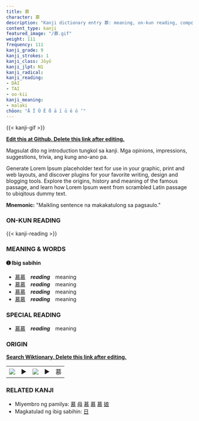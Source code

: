```yaml
---
title: 慕
character: 慕
description: "Kanji dictionary entry 慕: meaning, on-kun reading, compounds, origin, related kanji"
content_type: kanji
featured_image: "/慕.gif"
weight: 111
frequency: 111
kanji_grade: 9
kanji_strokes: 1
kanji_class: Jōyō
kanji_jlpt: N1
kanji_radical: 
kanji_reading: 
- DAI
- TAI
- oo-kii
kanji_meaning:
- malaki
chōon: "Ā Ī Ū Ē Ō ā ī ū ē ō ’"
---
```

[//]: # (Don't edit the line below. Kanji animated GIF code is automatically generated.)
{{< kanji-gif >}}

[//]: # (Edit below this line.)

**[Edit this at Github. Delete this link after editing.](https://github.com/tim0g/tim/tree/main/content/kanji/慕/index.md)**

Magsulat dito ng introduction tungkol sa kanji. Mga opinions, impressions, suggestions, trivia, ang kung ano-ano pa.

Generate Lorem Ipsum placeholder text for use in your graphic, print and web layouts, and discover plugins for your favorite writing, design and blogging tools. Explore the origins, history and meaning of the famous passage, and learn how Lorem Ipsum went from scrambled Latin passage to ubiqitous dummy text.
 
**Mnemonic:** "Maikling sentence na makakatulong sa pagsaulo."

### ON-KUN READING

[//]: # (Don't edit the line below. ON-KUN READING code is automatically generated.)
{{< kanji-reading >}}

### MEANING & WORDS

#### ➊ **Ibig sabihin**
  - [慕](../慕)[慕](../慕)　***reading***　meaning
  - [慕](../慕)[慕](../慕)　***reading***　meaning
  - [慕](../慕)[慕](../慕)　***reading***　meaning
  - [慕](../慕)[慕](../慕)　***reading***　meaning

### SPECIAL READING
  - [慕](../慕)[慕](../慕)　***reading***　meaning

### ORIGIN

**[Search Wiktionary. Delete this link after editing.](https://wiktionary.org/wiki/慕)**
<table class="kanji-table"><tr><td>
<img src="60px-慕-bronze.svg.png">
</td><td>▶</td><td>
<img src="60px-慕-oracle.svg.png">
</td><td>▶</td>
<td class="kanji-origin">慕</td>
</tr></table>

### RELATED KANJI
- Miyembro ng pamilya: [慕](../慕) [母](../母) [慕](../慕) [慕](../慕) [慕](../慕) [娘](../娘)
- Magkatulad ng ibig sabihin: [日](../日)
